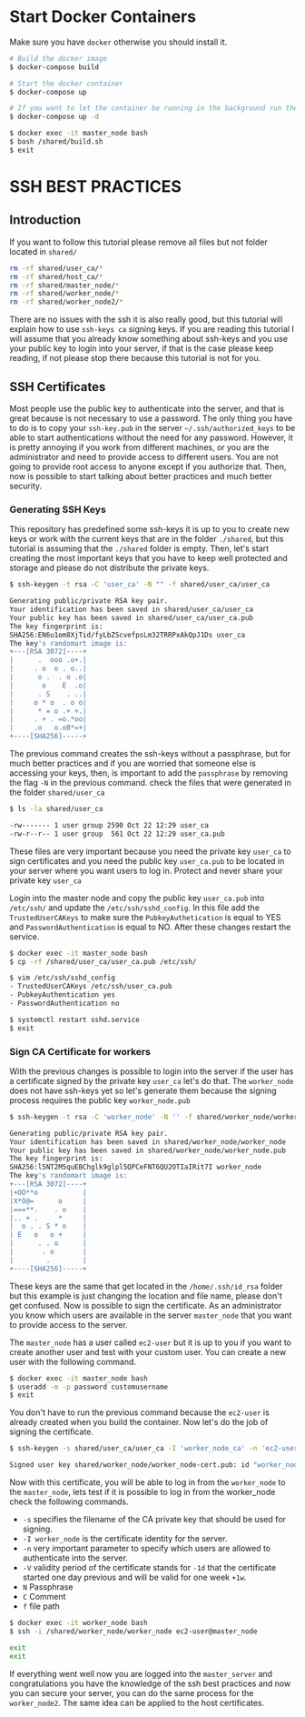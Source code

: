 
# Start Docker Containers
Make sure you have `docker` otherwise you should install it.
```sh
# Build the docker image
$ docker-compose build

# Start the docker container
$ docker-compose up

# If you want to let the container be running in the background run the following command instead.
$ docker-compose up -d

$ docker exec -it master_node bash
$ bash /shared/build.sh
$ exit
```

# SSH BEST PRACTICES

## Introduction

If you want to follow this tutorial please remove all files but not folder located in `shared/`
```sh
rm -rf shared/user_ca/*
rm -rf shared/host_ca/*
rm -rf shared/master_node/*
rm -rf shared/worker_node/*
rm -rf shared/worker_node2/*
```

There are no issues with the ssh it is also really good, but this tutorial will explain how to use `ssh-keys ca` signing keys. If you are reading this tutorial I will assume that you already know something about ssh-keys and you use your public key to login into your server, if that is the case please keep reading, if not please stop there because this tutorial is not for you.

## SSH Certificates
Most people use the public key to authenticate into the server, and that is great because is not necessary to use a password. The only thing you have to do is to copy your `ssh-key.pub` in the server `~/.ssh/authorized_keys` to be able to start authentications without the need for any password. However, it is pretty annoying if you work from different machines, or you are the administrator and need to provide access to different users. You are not going to provide root access to anyone except if you authorize that. Then, now is possible to start talking about better practices and much better security.

### Generating SSH Keys

This repository has predefined some ssh-keys it is up to you to create new keys or work with the current keys that are in the folder `./shared`, but this tutorial is assuming that the `./shared` folder is empty. Then, let's start creating the most important keys that you have to keep well protected and storage and please do not distribute the private keys.

```sh
$ ssh-keygen -t rsa -C 'user_ca' -N "" -f shared/user_ca/user_ca

Generating public/private RSA key pair.
Your identification has been saved in shared/user_ca/user_ca
Your public key has been saved in shared/user_ca/user_ca.pub
The key fingerprint is:
SHA256:EN6u1om8XjTid/fyLbZScvefpsLm32TRRPxAkQpJ1Ds user_ca
The key's randomart image is:
+---[RSA 3072]----+
|      .  ooo .o+.|
|     . o  o . o..|
|      o .  . o .o|
|       o    E  .o|
|      . S    . ..|
|     o * o  . o o|
|      * = o .+ +.|
|     . + . =o.*oo|
|     .o   o.oB*=+|
+----[SHA256]-----+

```
The previous command creates the ssh-keys without a passphrase, but for much better practices and if you are worried that someone else is accessing your keys, then, is important to add the `passphrase` by removing the flag `-N` in the previous command. check the files that were generated in the folder `shared/user_ca`
```sh
$ ls -la shared/user_ca

-rw------- 1 user group 2590 Oct 22 12:29 user_ca
-rw-r--r-- 1 user group  561 Oct 22 12:29 user_ca.pub
```
These files are very important because you need the private key `user_ca` to sign certificates and you need the public key `user_ca.pub` to be located in your server where you want users to log in. Protect and never share your private key `user_ca`

Login into the master node and copy the public key `user_ca.pub` into `/etc/ssh/` and update the `/etc/ssh/sshd_config`. In this file add the `TrustedUserCAKeys` to make sure the `PubkeyAuthetication` is equal to YES and `PasswordAuthentication` is equal to NO. After these changes restart the service.

```sh
$ docker exec -it master_node bash
$ cp -rf /shared/user_ca/user_ca.pub /etc/ssh/

$ vim /etc/ssh/sshd_config
- TrustedUserCAKeys /etc/ssh/user_ca.pub
- PubkeyAuthentication yes
- PasswordAuthentication no

$ systemctl restart sshd.service
$ exit
```

### Sign CA Certificate for workers
With the previous changes is possible to login into the server if the user has a certificate signed by the private key `user_ca` let's do that. The `worker_node` does not have ssh-keys yet so let's generate them because the signing process requires the public key `worker_node.pub`

```sh
$ ssh-keygen -t rsa -C 'worker_node' -N '' -f shared/worker_node/worker_node

Generating public/private RSA key pair.
Your identification has been saved in shared/worker_node/worker_node
Your public key has been saved in shared/worker_node/worker_node.pub
The key fingerprint is:
SHA256:l5NT2M5quEBChglk9glpl5QPCeFNT6QU2OTIaIRit7I worker_node
The key's randomart image is:
+---[RSA 3072]----+
|+OO**o           |
|X*O@=      o     |
|===**.    . o    |
|.. + .     *     |
|  o . . S * o    |
| E   o   o +     |
|      . . o      |
|       . o       |
|        .        |
+----[SHA256]-----+
```

These keys are the same that get located in the `/home/.ssh/id_rsa` folder but this example is just changing the location and file name, please don't get confused. Now is possible to sign the certificate. As an administrator you know which users are available in the server `master_node` that you want to provide access to the server.

The `master_node` has a user called `ec2-user` but it is up to you if you want to create another user and test with your custom user. You can create a new user with the following command.
```sh
$ docker exec -it master_node bash
$ useradd -m -p password customusername
$ exit
```
You don't have to run the previous command because the `ec2-user` is already created when you build the container. Now let's do the job of signing the certificate.
```sh
$ ssh-keygen -s shared/user_ca/user_ca -I 'worker_node_ca' -n 'ec2-user' -V -1d:+1w shared/worker_node/worker_node.pub

Signed user key shared/worker_node/worker_node-cert.pub: id "worker_node_ca" serial 0 for ec2-user valid from 2021-10-21T13:47:10 to 2021-10-29T13:47:10
```
Now with this certificate, you will be able to log in from the `worker_node` to the `master_node`, lets test if it is possible to log in from the worker_node check the following commands.
- `-s` specifies the filename of the CA private key that should be used for signing.
- `-I worker_node` is the certificate identity for the server.
- `-n` very important parameter to specify which users are allowed to authenticate into the server.
- `-V` validity period of the certificate stands for `-1d` that the certificate started one day previous and will be valid for one week `+1w`.
- `N` Passphrase
- `C` Comment
- `f` file path



```sh
$ docker exec -it worker_node bash
$ ssh -i /shared/worker_node/worker_node ec2-user@master_node

exit
exit
```

If everything went well now you are logged into the `master_server` and congratulations you have the knowledge of the ssh best practices and now you can secure your server, you can do the same process for the `worker_node2`. The same idea can be applied to the host certificates.



